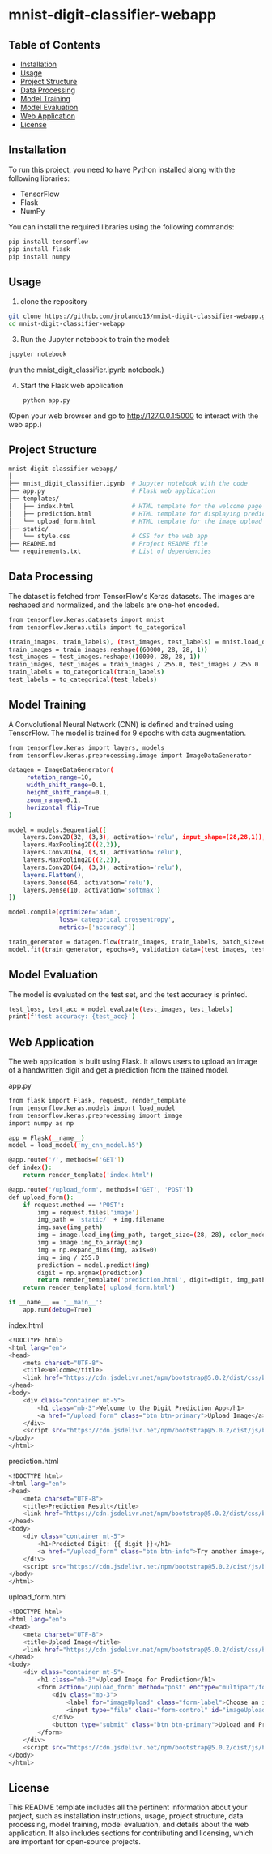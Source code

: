 # mnist-digit-classifier-webapp

## Table of Contents
- [Installation](#installation)
- [Usage](#usage)
- [Project Structure](#project-structure)
- [Data Processing](#data-processing)
- [Model Training](#model-training)
- [Model Evaluation](#model-evaluation)
- [Web Application](#web-application)
- [License](#license)

## Installation
To run this project, you need to have Python installed along with the following libraries:
- TensorFlow
- Flask
- NumPy

You can install the required libraries using the following commands:
```bash 
pip install tensorflow
pip install flask
pip install numpy  
```
## Usage
1) clone the repository
```bash
git clone https://github.com/jrolando15/mnist-digit-classifier-webapp.git
cd mnist-digit-classifier-webapp
```

3) Run the Jupyter notebook to train the model:
```bash
jupyter notebook
```
(run the mnist_digit_classifier.ipynb notebook.)

4) Start the Flask web application
```bash
    python app.py
```
   (Open your web browser and go to http://127.0.0.1:5000 to interact with the web app.)

## Project Structure
```bash
mnist-digit-classifier-webapp/
│
├── mnist_digit_classifier.ipynb  # Jupyter notebook with the code
├── app.py                        # Flask web application
├── templates/
│   ├── index.html                # HTML template for the welcome page
│   ├── prediction.html           # HTML template for displaying predictions
│   └── upload_form.html          # HTML template for the image upload form
├── static/
│   └── style.css                 # CSS for the web app
├── README.md                     # Project README file
└── requirements.txt              # List of dependencies
```

## Data Processing
The dataset is fetched from TensorFlow's Keras datasets. The images are reshaped and normalized, and the labels are one-hot encoded.

```bash 
from tensorflow.keras.datasets import mnist
from tensorflow.keras.utils import to_categorical

(train_images, train_labels), (test_images, test_labels) = mnist.load_data()
train_images = train_images.reshape((60000, 28, 28, 1))
test_images = test_images.reshape((10000, 28, 28, 1))
train_images, test_images = train_images / 255.0, test_images / 255.0
train_labels = to_categorical(train_labels)
test_labels = to_categorical(test_labels)
```

## Model Training
A Convolutional Neural Network (CNN) is defined and trained using TensorFlow. The model is trained for 9 epochs with data augmentation.

```bash 
from tensorflow.keras import layers, models
from tensorflow.keras.preprocessing.image import ImageDataGenerator

datagen = ImageDataGenerator(
     rotation_range=10,
     width_shift_range=0.1,
     height_shift_range=0.1,
     zoom_range=0.1,
     horizontal_flip=True
)

model = models.Sequential([
    layers.Conv2D(32, (3,3), activation='relu', input_shape=(28,28,1)),
    layers.MaxPooling2D((2,2)),
    layers.Conv2D(64, (3,3), activation='relu'),
    layers.MaxPooling2D((2,2)),
    layers.Conv2D(64, (3,3), activation='relu'),
    layers.Flatten(),
    layers.Dense(64, activation='relu'),
    layers.Dense(10, activation='softmax')
])

model.compile(optimizer='adam',
              loss='categorical_crossentropy',
              metrics=['accuracy'])

train_generator = datagen.flow(train_images, train_labels, batch_size=64)
model.fit(train_generator, epochs=9, validation_data=(test_images, test_labels))
```
## Model Evaluation 
The model is evaluated on the test set, and the test accuracy is printed.
```bash
test_loss, test_acc = model.evaluate(test_images, test_labels)
print(f'test accuracy: {test_acc}')
```

## Web Application
The web application is built using Flask. It allows users to upload an image of a handwritten digit and get a prediction from the trained model.
   
app.py
```bash
from flask import Flask, request, render_template
from tensorflow.keras.models import load_model
from tensorflow.keras.preprocessing import image
import numpy as np

app = Flask(__name__)
model = load_model('my_cnn_model.h5')

@app.route('/', methods=['GET'])
def index():
    return render_template('index.html')

@app.route('/upload_form', methods=['GET', 'POST'])
def upload_form():
    if request.method == 'POST':
        img = request.files['image']
        img_path = 'static/' + img.filename
        img.save(img_path)
        img = image.load_img(img_path, target_size=(28, 28), color_mode='grayscale')
        img = image.img_to_array(img)
        img = np.expand_dims(img, axis=0)
        img = img / 255.0
        prediction = model.predict(img)
        digit = np.argmax(prediction)
        return render_template('prediction.html', digit=digit, img_path=img_path)
    return render_template('upload_form.html')

if __name__ == '__main__':
    app.run(debug=True)
```

index.html
```bash 
<!DOCTYPE html>
<html lang="en">
<head>
    <meta charset="UTF-8">
    <title>Welcome</title>
    <link href="https://cdn.jsdelivr.net/npm/bootstrap@5.0.2/dist/css/bootstrap.min.css" rel="stylesheet">
</head>
<body>
    <div class="container mt-5">
        <h1 class="mb-3">Welcome to the Digit Prediction App</h1>
        <a href="/upload_form" class="btn btn-primary">Upload Image</a>
    </div>
    <script src="https://cdn.jsdelivr.net/npm/bootstrap@5.0.2/dist/js/bootstrap.bundle.min.js"></script>
</body>
</html>
```

prediction.html
```bash 
<!DOCTYPE html>
<html lang="en">
<head>
    <meta charset="UTF-8">
    <title>Prediction Result</title>
    <link href="https://cdn.jsdelivr.net/npm/bootstrap@5.0.2/dist/css/bootstrap.min.css" rel="stylesheet">
</head>
<body>
    <div class="container mt-5">
        <h1>Predicted Digit: {{ digit }}</h1>
        <a href="/upload_form" class="btn btn-info">Try another image</a>
    </div>
    <script src="https://cdn.jsdelivr.net/npm/bootstrap@5.0.2/dist/js/bootstrap.bundle.min.js"></script>
</body>
</html>
```

upload_form.html
```bash 
<!DOCTYPE html>
<html lang="en">
<head>
    <meta charset="UTF-8">
    <title>Upload Image</title>
    <link href="https://cdn.jsdelivr.net/npm/bootstrap@5.0.2/dist/css/bootstrap.min.css" rel="stylesheet">
</head>
<body>
    <div class="container mt-5">
        <h1 class="mb-3">Upload Image for Prediction</h1>
        <form action="/upload_form" method="post" enctype="multipart/form-data" class="mb-3">
            <div class="mb-3">
                <label for="imageUpload" class="form-label">Choose an image:</label>
                <input type="file" class="form-control" id="imageUpload" name="image" accept="image/*" required>
            </div>
            <button type="submit" class="btn btn-primary">Upload and Predict</button>
        </form>
    </div>
    <script src="https://cdn.jsdelivr.net/npm/bootstrap@5.0.2/dist/js/bootstrap.bundle.min.js"></script>
</body>
</html>
```


## License
This README template includes all the pertinent information about your project, such as installation instructions, usage, project structure, data processing, model training, model evaluation, and details about the web application. It also includes sections for contributing and licensing, which are important for open-source projects.
